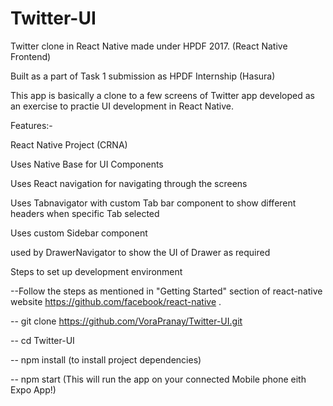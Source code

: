 # Twitter-UI
Twitter clone in React Native made under HPDF 2017. (React Native Frontend)

Built as a part of Task 1 submission as HPDF Internship (Hasura)

This app is basically a clone to a few screens of Twitter app developed as an exercise to practie UI development in React Native. 

Features:-

React Native Project (CRNA) 

Uses Native Base for UI Components

Uses React navigation for navigating through the screens

Uses Tabnavigator with custom Tab bar component to show different headers when specific Tab selected 

Uses custom Sidebar component 

used by DrawerNavigator to show the UI of Drawer as required


Steps to set up development environment

--Follow the steps as mentioned in "Getting Started" section of react-native website https://github.com/facebook/react-native .


-- git clone https://github.com/VoraPranay/Twitter-UI.git

-- cd Twitter-UI

-- npm install (to install project dependencies)

-- npm start (This will run the app on your connected Mobile phone eith Expo App!)
